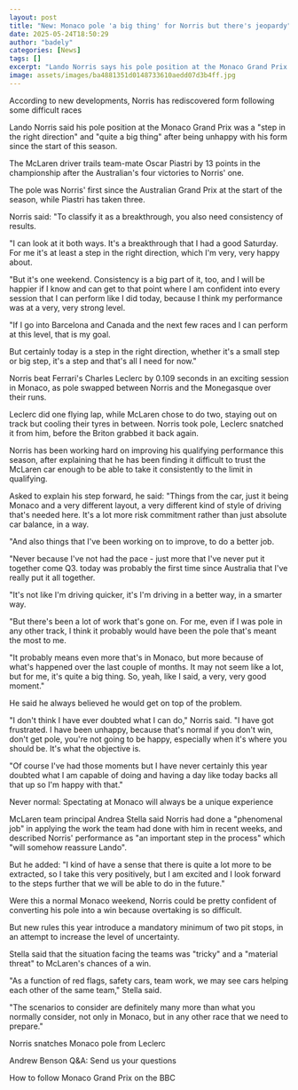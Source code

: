 ```yaml
---
layout: post
title: "New: Monaco pole 'a big thing' for Norris but there's jeopardy"
date: 2025-05-24T18:50:29
author: "badely"
categories: [News]
tags: []
excerpt: "Lando Norris says his pole position at the Monaco Grand Prix is a 'step in the right direction' and 'quite a big thing' after being unhappy with his f"
image: assets/images/ba4881351d0148733610aedd07d3b4ff.jpg
---
```


According to new developments, Norris has rediscovered form following some difficult races

Lando Norris said his pole position at the Monaco Grand Prix was a "step in the right direction" and "quite a big thing" after being unhappy with his form since the start of this season.

The McLaren driver trails team-mate Oscar Piastri by 13 points in the championship after the Australian's four victories to Norris' one.

The pole was Norris' first since the Australian Grand Prix at the start of the season, while Piastri has taken three.

Norris said: "To classify it as a breakthrough, you also need consistency of results.

"I can look at it both ways. It's a breakthrough that I had a good Saturday. For me it's at least a step in the right direction, which I'm very, very happy about.

"But it's one weekend. Consistency is a big part of it, too, and I will be happier if I know and can get to that point where I am confident into every session that I can perform like I did today, because I think my performance was at a very, very strong level.

"If I go into Barcelona and Canada and the next few races and I can perform at this level, that is my goal.

But certainly today is a step in the right direction, whether it's a small step or big step, it's a step and that's all I need for now."

Norris beat Ferrari's Charles Leclerc by 0.109 seconds in an exciting session in Monaco, as pole swapped between Norris and the Monegasque over their runs.

Leclerc did one flying lap, while McLaren chose to do two, staying out on track but cooling their tyres in between. Norris took pole, Leclerc snatched it from him, before the Briton grabbed it back again.

Norris has been working hard on improving his qualifying performance this season, after explaining that he has been finding it difficult to trust the McLaren car enough to be able to take it consistently to the limit in qualifying.

Asked to explain his step forward, he said: "Things from the car, just it being Monaco and a very different layout, a very different kind of style of driving that's needed here. It's a lot more risk commitment rather than just absolute car balance, in a way.

"And also things that I've been working on to improve, to do a better job.

"Never because I've not had the pace - just more that I've never put it together come Q3. today was probably the first time since Australia that I've really put it all together.

"It's not like I'm driving quicker, it's I'm driving in a better way, in a smarter way.

"But there's been a lot of work that's gone on. For me, even if I was pole in any other track, I think it probably would have been the pole that's meant the most to me.

"It probably means even more that's in Monaco, but more because of what's happened over the last couple of months. It may not seem like a lot, but for me, it's quite a big thing. So, yeah, like I said, a very, very good moment."

He said he always believed he would get on top of the problem.

"I don't think I have ever doubted what I can do," Norris said. "I have got frustrated. I have been unhappy, because that's normal if you don't win, don't get pole, you're not going to be happy, especially when it's where you should be. It's what the objective is.

"Of course I've had those moments but I have never certainly this year doubted what I am capable of doing and having a day like today backs all that up so I'm happy with that."

Never normal: Spectating at Monaco will always be a unique experience 

McLaren team principal Andrea Stella said Norris had done a "phenomenal job" in applying the work the team had done with him in recent weeks, and described Norris' performance as "an important step in the process" which "will somehow reassure Lando".

But he added: "I kind of have a sense that there is quite a lot more to be extracted, so I take this very positively, but I am excited and I look forward to the steps further that we will be able to do in the future."

Were this a normal Monaco weekend, Norris could be pretty confident of converting his pole into a win because overtaking is so difficult.

But new rules this year introduce a mandatory minimum of two pit stops, in an attempt to increase the level of uncertainty.

Stella said that the situation facing the teams was "tricky" and a "material threat" to McLaren's chances of a win.

"As a function of red flags, safety cars, team work, we may see cars helping each other of the same team," Stella said.

"The scenarios to consider are definitely many more than what you normally consider, not only in Monaco, but in any other race that we need to prepare."

Norris snatches Monaco pole from Leclerc 

Andrew Benson Q&A: Send us your questions

How to follow Monaco Grand Prix on the BBC


